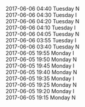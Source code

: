 2017-06-06 04:40 Tuesday  N  
2017-06-06 04:30 Tuesday  I  
2017-06-06 04:20 Tuesday  N  
2017-06-06 04:10 Tuesday  I  
2017-06-06 04:05 Tuesday  N  
2017-06-06 03:55 Tuesday  I  
2017-06-06 03:40 Tuesday  N  
2017-06-05 19:55 Monday  I  
2017-06-05 19:50 Monday  N  
2017-06-05 19:45 Monday  I  
2017-06-05 19:40 Monday  N  
2017-06-05 19:35 Monday  I  
2017-06-05 19:25 Monday  N  
2017-06-05 19:20 Monday  I  
2017-06-05 19:15 Monday  N  
